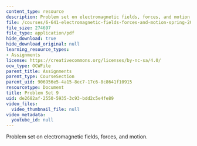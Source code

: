 ```yaml
---
content_type: resource
description: Problem set on electromagnetic fields, forces, and motion.
file: /courses/6-641-electromagnetic-fields-forces-and-motion-spring-2005/de2682af255059353c93bdd2c5e4fe89_ps9sp05.pdf
file_size: 274697
file_type: application/pdf
hide_download: true
hide_download_original: null
learning_resource_types:
- Assignments
license: https://creativecommons.org/licenses/by-nc-sa/4.0/
ocw_type: OCWFile
parent_title: Assignments
parent_type: CourseSection
parent_uid: 906956e5-4a15-8ec7-17c6-8c8641f10915
resourcetype: Document
title: Problem Set 9
uid: de2682af-2550-5935-3c93-bdd2c5e4fe89
video_files:
  video_thumbnail_file: null
video_metadata:
  youtube_id: null
---
```

Problem set on electromagnetic fields, forces, and motion.